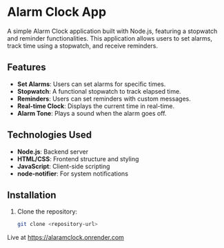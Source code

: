 # Alarm Clock App

A simple Alarm Clock application built with Node.js, featuring a stopwatch and reminder functionalities. This application allows users to set alarms, track time using a stopwatch, and receive reminders.

## Features

- **Set Alarms**: Users can set alarms for specific times.
- **Stopwatch**: A functional stopwatch to track elapsed time.
- **Reminders**: Users can set reminders with custom messages.
- **Real-time Clock**: Displays the current time in real-time.
- **Alarm Tone**: Plays a sound when the alarm goes off.

## Technologies Used

- **Node.js**: Backend server
- **HTML/CSS**: Frontend structure and styling
- **JavaScript**: Client-side scripting
- **node-notifier**: For system notifications

## Installation

1. Clone the repository:
   ```bash
   git clone <repository-url>


Live at https://alaramclock.onrender.com
